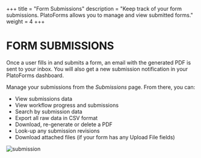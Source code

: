 +++
title = "Form Submissions"
description = "Keep track of your form submissions. PlatoForms allows you to manage and view submitted forms."
weight = 4
+++


# FORM SUBMISSIONS

Once a user fills in and submits a form, an email with the generated PDF is sent to your inbox. You will also get a new submission notification in your PlatoForms dashboard.

Manage your submissions from the *Submissions* page. From there, you can:

* View submissions data
* View workflow progress and submissions
* Search by submission data
* Export all raw data in CSV format
* Download, re-generate or delete a PDF
* Look-up any submission revisions
* Download attached files (if your form has any Upload File fields)




![submission](http://clients.typecast.io/PlatoForms/imgs/submission.PNG)